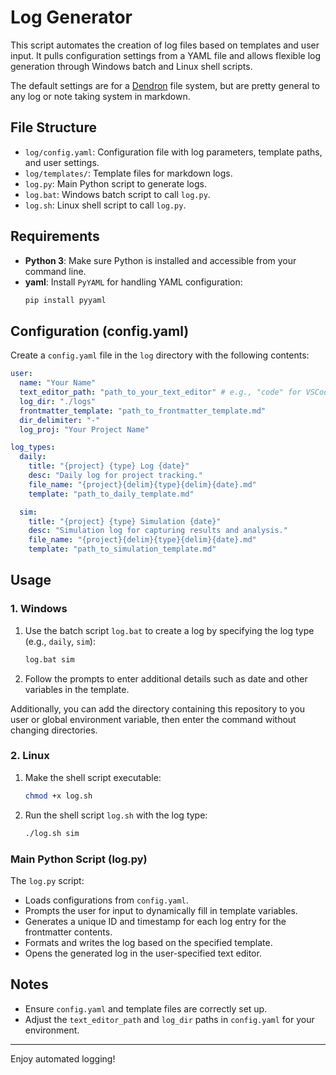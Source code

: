 # Log Generator

This script automates the creation of log files based on templates and user input. It pulls configuration settings from a YAML file and allows flexible log generation through Windows batch and Linux shell scripts.

The default settings are for a [Dendron](https://www.dendron.so/) file system, but are pretty general to any log or note taking system in markdown.

## File Structure

- `log/config.yaml`: Configuration file with log parameters, template paths, and user settings.
- `log/templates/`: Template files for markdown logs.
- `log.py`: Main Python script to generate logs.
- `log.bat`: Windows batch script to call `log.py`.
- `log.sh`: Linux shell script to call `log.py`.

## Requirements

- **Python 3**: Make sure Python is installed and accessible from your command line.
- **yaml**: Install `PyYAML` for handling YAML configuration:
  ```bash
  pip install pyyaml
  ```

## Configuration (config.yaml)

Create a `config.yaml` file in the `log` directory with the following contents:

```yaml
user:
  name: "Your Name"
  text_editor_path: "path_to_your_text_editor" # e.g., "code" for VSCode
  log_dir: "./logs"
  frontmatter_template: "path_to_frontmatter_template.md"
  dir_delimiter: "-"
  log_proj: "Your Project Name"

log_types:
  daily:
    title: "{project} {type} Log {date}"
    desc: "Daily log for project tracking."
    file_name: "{project}{delim}{type}{delim}{date}.md"
    template: "path_to_daily_template.md"

  sim:
    title: "{project} {type} Simulation {date}"
    desc: "Simulation log for capturing results and analysis."
    file_name: "{project}{delim}{type}{delim}{date}.md"
    template: "path_to_simulation_template.md"
```

## Usage

### 1. Windows

1. Use the batch script `log.bat` to create a log by specifying the log type (e.g., `daily`, `sim`):
   ```cmd
   log.bat sim
   ```
2. Follow the prompts to enter additional details such as date and other variables in the template.

Additionally, you can add the directory containing this repository to you user or global environment variable, then enter the command without changing directories.

### 2. Linux

1. Make the shell script executable:
   ```bash
   chmod +x log.sh
   ```
2. Run the shell script `log.sh` with the log type:
   ```bash
   ./log.sh sim
   ```

### Main Python Script (log.py)

The `log.py` script:
- Loads configurations from `config.yaml`.
- Prompts the user for input to dynamically fill in template variables.
- Generates a unique ID and timestamp for each log entry for the frontmatter contents.
- Formats and writes the log based on the specified template.
- Opens the generated log in the user-specified text editor.

## Notes

- Ensure `config.yaml` and template files are correctly set up.
- Adjust the `text_editor_path` and `log_dir` paths in `config.yaml` for your environment.

---

Enjoy automated logging!
